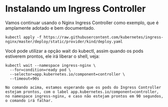 
# Instalando um Ingress Controller

Vamos continuar usando o Nginx Ingress Controller como exemplo, que é amplamente adotado e bem documentado.

```
kubectl apply -f https://raw.githubusercontent.com/kubernetes/ingress-nginx/master/deploy/static/provider/kind/deploy.yaml
```

Você pode utilizar a opção wait do kubectl, assim quando os pods estiverem prontos, ele irá liberar o shell, veja:

```
kubectl wait --namespace ingress-nginx \
  --for=condition=ready pod \
  --selector=app.kubernetes.io/component=controller \
  --timeout=90s
```

```
No comando acima, estamos esperando que os pods do Ingress Controller estejam prontos, com o label app.kubernetes.io/component=controller, no namespace ingress-nginx, e caso não estejam prontos em 90 segundos, o comando irá falhar.
